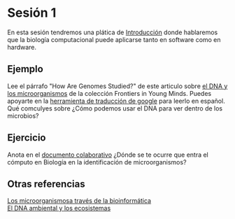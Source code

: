 # Sesión 1   

En esta sesión tendremos una plática de [Introducción](https://docs.google.com/presentation/d/1KAqX-04a1SJ_7_JD8wbF9rTOHVcUfmHmMM2xhBKcLI4/edit?usp=sharing) donde hablaremos que la biología computacional puede aplicarse tanto en software como en hardware.   

## Ejemplo   
Lee el párrafo "How Are Genomes Studied?" de  este articulo sobre [el DNA y los microorganismos](https://kids.frontiersin.org/articles/10.3389/frym.2022.716911) de la colección Frontiers in Young Minds. Puedes apoyarte en la [herramienta de traducción de google](https://translate.google.com/?hl=es) para leerlo en español. 
Qué comculyes sobre ¿Cómo podemos usar el DNA para ver dentro de los microbios?    
  
## Ejercicio   
Anota en el [documento colaborativo](https://etherpad.net/p/compbio) ¿Dónde se te ocurre que entra el cómputo en Biología en la identificación de microorganismos?   

## Otras referencias   
[Los microorganismosa través de la bioinformática ](https://github.com/nselem/tcj-cimat2022/blob/master/files/Difusion_20211001_boletin93_Morelia_NellySelem.pdf)  
[El DNA ambiental y los ecosistemas](https://kids.frontiersin.org/articles/10.3389/frym.2019.00150)  

  
